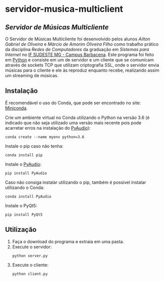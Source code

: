 # servidor-musica-multiclient

## _Servidor de Músicas Multicliente_
O Servidor de Músicas Multicliente  foi desenvolvido pelos alunos _Ailton Gabriel de Oliveira_ e _Márcio de Amorim Oliveira Filho_ como trabalho prático da disciplina _Redes de Computadores_ da graduação em _Sistemas para Internet_ no [IF SUDESTE MG - Campus Barbacena](https://www.ifsudestemg.edu.br/barbacena). Este programa foi feito em [Python](https://www.python.org/) e consiste em um de servidor e um cliente que se comunicam através de sockets TCP que utilizam criptografia SSL, onde o servidor envia músicas para o cliente e ele às reproduz enquanto recebe, realizando assim um streaming de músicas.

## Instalação
É recomendável o uso do Conda, que pode ser encontrado no site: [Miniconda](https://docs.conda.io/en/latest/miniconda.html).

Crie um ambiente virtual no Conda utilizando o Python na versão 3.6 (é indicado que não seja utilizado uma versão mais recente pois pode acarretar erros na instalação do [PyAudio](https://pypi.org/project/PyAudio/)):
```
conda create --name myenv python=3.6
```

Instale o pip caso não tenha:
```
conda install pip
```

Instale o [PyAudio](https://pypi.org/project/PyAudio/):
```
pip install PyAudio
```

Caso não consiga instalar utilizando o pip, também é possivel instalar utilizando o Conda:
```
conda install PyAudio
```

Instale o PyQt5:
```
pip install PyQt5
```

## Utilização

1. Faça o download do programa e extraia em uma pasta.
2. Execute o servidor:
    ```
    python server.py
    ```
2. Execute o cliente:
    ```
    python client.py
    ```